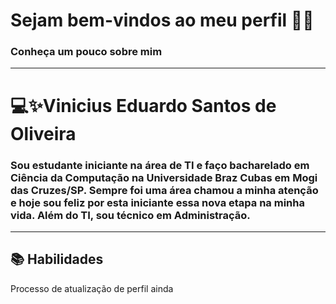 <span>
  <h1>Sejam bem-vindos ao meu perfil 👋🏻</h1>
  <h3>Conheça um pouco sobre mim</h3>
</span>
<hr>

<h1>💻✨Vinicius Eduardo Santos de Oliveira</h1>
<p>
  <h3>
    Sou estudante iniciante na área de TI e faço bacharelado em Ciência da Computação na Universidade Braz Cubas em Mogi das Cruzes/SP. Sempre foi uma área chamou a minha atenção e hoje sou feliz por esta iniciante essa nova etapa na minha vida. Além do TI, sou técnico em Administração.
  </h3>
</p>
<hr>
<h2>📚 Habilidades</h2>
Processo de atualização de perfil ainda 
